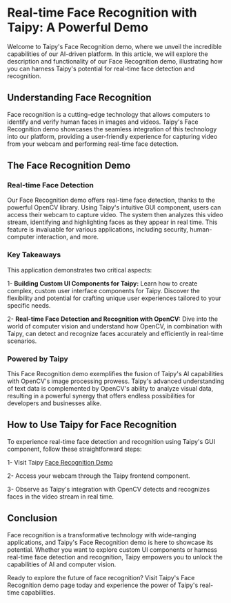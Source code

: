 # Real-time Face Recognition with Taipy: A Powerful Demo
Welcome to Taipy's Face Recognition demo, where we unveil the incredible capabilities of our AI-driven platform. In this article, we will explore the description and functionality of our Face Recognition demo, illustrating how you can harness Taipy's potential for real-time face detection and recognition.

## Understanding Face Recognition
Face recognition is a cutting-edge technology that allows computers to identify and verify human faces in images and videos. Taipy's Face Recognition demo showcases the seamless integration of this technology into our platform, providing a user-friendly experience for capturing video from your webcam and performing real-time face detection.

## The Face Recognition Demo
### Real-time Face Detection
Our Face Recognition demo offers real-time face detection, thanks to the powerful OpenCV library. Using Taipy's intuitive GUI component, users can access their webcam to capture video. The system then analyzes this video stream, identifying and highlighting faces as they appear in real time. This feature is invaluable for various applications, including security, human-computer interaction, and more.

### Key Takeaways
This application demonstrates two critical aspects:

1- **Building Custom UI Components for Taipy:** Learn how to create complex, custom user interface components for Taipy. Discover the flexibility and potential for crafting unique user experiences tailored to your specific needs.

2- **Real-time Face Detection and Recognition with OpenCV:** Dive into the world of computer vision and understand how OpenCV, in combination with Taipy, can detect and recognize faces accurately and efficiently in real-time scenarios.

### Powered by Taipy
This Face Recognition demo exemplifies the fusion of Taipy's AI capabilities with OpenCV's image processing prowess. Taipy's advanced understanding of text data is complemented by OpenCV's ability to analyze visual data, resulting in a powerful synergy that offers endless possibilities for developers and businesses alike.

## How to Use Taipy for Face Recognition
To experience real-time face detection and recognition using Taipy's GUI component, follow these straightforward steps:

1- Visit Taipy [Face Recognition Demo ](https://face-recognition.taipy.cloud/)

2- Access your webcam through the Taipy frontend component.

3- Observe as Taipy's integration with OpenCV detects and recognizes faces in the video stream in real time.

## Conclusion
Face recognition is a transformative technology with wide-ranging applications, and Taipy's Face Recognition demo is here to showcase its potential. Whether you want to explore custom UI components or harness real-time face detection and recognition, Taipy empowers you to unlock the capabilities of AI and computer vision.

Ready to explore the future of face recognition? Visit Taipy's Face Recognition demo page today and experience the power of Taipy's real-time capabilities.
